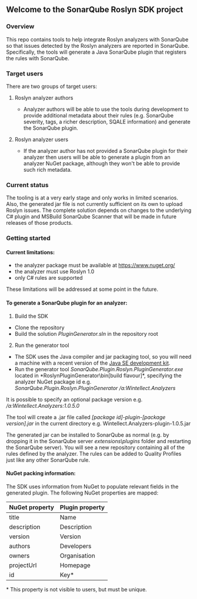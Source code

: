 ## Welcome to the SonarQube Roslyn SDK project

### Overview
This repo contains tools to help integrate Roslyn analyzers with SonarQube so that issues detected by the Roslyn analyzers are reported in SonarQube.
Specifically, the tools will generate a Java SonarQube plugin that registers the rules with SonarQube.

### Target users
There are two groups of target users:

1. Roslyn analyzer authors
   - Analyzer authors will be able to use the tools during development to provide additional metadata about their rules (e.g. SonarQube severity, tags, a richer description, SQALE information) and generate the SonarQube plugin.

2. Roslyn analyzer users
   - If the analyzer author has not provided a SonarQube plugin for their analyzer then users will be able to generate a plugin from an analyzer NuGet package, although they won't be able to provide such rich metadata.

### Current status
The tooling is at a very early stage and only works in limited scenarios. Also, the generated jar file is not currently sufficient on its own to upload Roslyn issues. The complete solution depends on changes to the underlying C# plugin and MSBuild SonarQube Scanner that will be made in future releases of those products.


### Getting started

#### Current limitations:
   - the analyzer package must be available at https://www.nuget.org/
   - the analyzer must use Roslyn 1.0
   - only C# rules are supported

These limitations will be addressed at some point in the future.


#### To generate a SonarQube plugin for an analyzer:

1. Build the SDK
  * Clone the repository
  * Build the solution *PluginGenerator.sln* in the repository root

2. Run the generator tool
  * The SDK uses the Java compiler and jar packaging tool, so you will need a machine with a recent version of the [Java SE development kit](http://www.oracle.com/technetwork/java/javase/overview/index.html).
  * Run the generator tool *SonarQube.Plugin.Roslyn.PluginGenerator.exe* located in *RoslynPluginGenerator\bin\[build flavour]\*, specifying the analyzer NuGet package id
  e.g. *SonarQube.Plugin.Roslyn.PluginGenerator /a:Wintellect.Analyzers*

It is possible to specify an optional package version
e.g. */a:Wintellect.Analyzers:1.0.5.0*

The tool will create a .jar file called *[package id]-plugin-[package version].jar* in the current directory
e.g. Wintellect.Analyzers-plugin-1.0.5.jar

The generated jar can be installed to SonarQube as normal (e.g. by dropping it in the SonarQube server *extensions\plugins* folder and restarting the SonarQube server).
You will see a new repository containing all of the rules defined by the analyzer. The rules can be added to Quality Profiles just like any other SonarQube rule.

#### NuGet packing information:

The SDK uses information from NuGet to populate relevant fields in the generated plugin. The following NuGet properties are mapped:    

| NuGet property | Plugin property |
|---|---|
| title | Name |
| description | Description |
| version | Version |
| authors | Developers |
| owners | Organisation |
| projectUrl | Homepage |
| id | Key* |    

\* This property is not visible to users, but must be unique.
